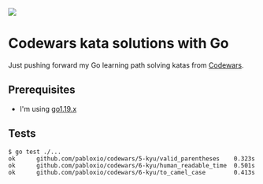 ![](https://www.codewars.com/users/pabloxio/badges/large)

# Codewars kata solutions with Go

Just pushing forward my Go learning path solving katas from [Codewars](https://www.codewars.com/dashboard).

## Prerequisites

- I'm using [go1.19.x](https://go.dev/dl/)

## Tests


```shell
$ go test ./...
ok      github.com/pabloxio/codewars/5-kyu/valid_parentheses    0.323s
ok      github.com/pabloxio/codewars/6-kyu/human_readable_time  0.501s
ok      github.com/pabloxio/codewars/6-kyu/to_camel_case        0.413s
```
